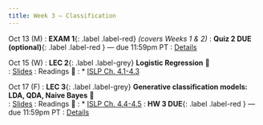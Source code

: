 ```yaml
---
title: Week 3 — Classification
---
```



Oct 13 (M)
: **EXAM 1**{: .label .label-red} *(covers Weeks 1 & 2)*
: **Quiz 2 DUE (optional)**{: .label .label-red } — due 11:59pm PT
: [Details](.)

Oct 15 (W)
: **LEC 2**{: .label .label-grey} **Logistic Regression** 🎥  
    : [Slides](.)
: Readings 📖
: * [ISLP Ch. 4.1-4.3](https://www.statlearning.com/)

Oct 17 (F)
: **LEC 3**{: .label .label-grey} **Generative classification models: LDA, QDA, Naive Bayes** 🎥  
    : [Slides](.)
: Readings 📖
: * [ISLP Ch. 4.4-4.5](https://www.statlearning.com/)
: **HW 3 DUE**{: .label .label-red } — due 11:59pm PT
: [Details](.)
